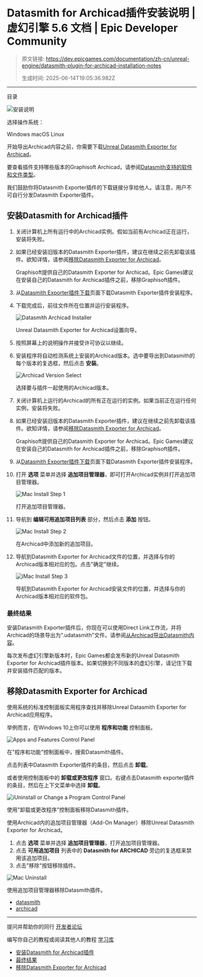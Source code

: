 # Datasmith for Archicad插件安装说明 | 虚幻引擎 5.6 文档 | Epic Developer Community

> 原文链接: https://dev.epicgames.com/documentation/zh-cn/unreal-engine/datasmith-plugin-for-archicad-installation-notes
> 
> 生成时间: 2025-06-14T19:05:36.982Z

---

目录

![安装说明](https://dev.epicgames.com/community/api/documentation/image/920c0918-d7e6-4410-b616-52b57a7265ea?resizing_type=fill&width=1920&height=335)

选择操作系统：

Windows macOS Linux

开始导出Archicad内容之前，你需要下载[Unreal Datasmith Exporter for Archicad](https://www.unrealengine.com/en-US/datasmith/plugins)。

要查看插件支持哪些版本的Graphisoft Archicad，请参阅[Datasmith支持的软件和文件类型](/documentation/zh-cn/unreal-engine/datasmith-supported-software-and-file-types)。

我们鼓励你将Datasmith Exporter插件的下载链接分享给他人。请注意，用户不可自行分发Datasmith Exporter插件。

## 安装Datasmith for Archicad插件

1.  关闭计算机上所有运行中的Archicad实例。假如当前有Archicad正在运行，安装将失败。
    
2.  如果已经安装旧版本的Datasmith Exporter插件，建议在继续之前先卸载该插件。欲知详情，请参阅[移除Datasmith Exporter for Archicad](/documentation/zh-cn/unreal-engine/datasmith-plugin-for-archicad-installation-notes#removingthedatasmithexporterforarchicad)。
    
    Graphisoft提供自己的Datasmith Exporter for Archicad。Epic Games建议在安装自己的Datasmith for Archicad插件之前，移除Graphisoft插件。
    
3.  从[Datasmith Exporter插件下载](https://www.unrealengine.com/en-US/datasmith/plugins)页面下载Datasmith Exporter插件安装程序。
    
4.  下载完成后，前往文件所在位置并运行安装程序。
    
    ![Datasmith Archicad Installer](https://d1iv7db44yhgxn.cloudfront.net/documentation/images/132f2888-f6ff-4739-a2fa-8470b69ae829/image_14.png)
    
    Unreal Datasmith Exporter for Archicad设置向导。
    
5.  按照屏幕上的说明操作并接受许可协议以继续。
    
6.  安装程序将自动检测系统上安装的Archicad版本。选中要导出到Datasmith的每个版本的复选框，然后点击 **安装**。
    
    ![Archicad Version Select](https://d1iv7db44yhgxn.cloudfront.net/documentation/images/8188fa98-a462-433e-9983-5ad801db0328/image_15.png)
    
    选择要与插件一起使用的Archicad版本。
    

1.  关闭计算机上运行的Archicad的所有正在运行的实例。如果当前正在运行任何实例，安装将失败。
    
2.  如果已经安装旧版本的Datasmith Exporter插件，建议在继续之前先卸载该插件。欲知详情，请参阅[移除Datasmith Exporter for Archicad](/documentation/zh-cn/unreal-engine/datasmith-plugin-for-archicad-installation-notes#removingthedatasmithexporterforarchicad)。
    
    Graphisoft提供自己的Datasmith Exporter for Archicad。Epic Games建议在安装自己的Datasmith for Archicad插件之前，移除Graphisoft插件。
    
3.  从[Datasmith Exporter插件下载](https://www.unrealengine.com/en-US/datasmith/plugins)页面下载Datasmith Exporter插件安装程序。
    
4.  打开 **选项** 菜单并选择 **追加项目管理器**，即可打开Archicad实例并打开追加项目管理器。
    
    ![Mac Install Step 1](https://d1iv7db44yhgxn.cloudfront.net/documentation/images/8e153ea4-bf12-4e11-acf9-86f868ef4a6b/mac-step-1.png)
    
    打开追加项目管理器。
    
5.  导航到 **编辑可用追加项目列表** 部分，然后点击 **添加** 按钮。
    
    ![Mac Install Step 2](https://d1iv7db44yhgxn.cloudfront.net/documentation/images/b8031cec-3bbd-44c6-8a01-3268b40b45aa/mac-step-2.png)
    
    在Archicad中添加新的追加项目。
    
6.  导航到Datasmith Exporter for Archicad文件的位置，并选择与你的Archicad版本相对应的包。点击"确定"继续。
    
    ![iMac Install Step 3](https://d1iv7db44yhgxn.cloudfront.net/documentation/images/72bf6bf4-7c5c-488f-81ab-0aaf153365f0/mac-step-3.png)
    
    导航到Datasmith Exporter for Archicad安装文件的位置，并选择与你的Archicad版本相对应的软件包。
    

### 最终结果

安装Datasmith Exporter插件后，你现在可以使用Direct Link工作流，并将Archicad的场景导出为".udatasmith"文件。请参阅[从Archicad导出Datasmith内容](/documentation/zh-cn/unreal-engine/exporting-datasmith-content-from-archicad-to-unreal-engine)。

每次发布虚幻引擎新版本时，Epic Games都会发布新的Unreal Datasmith Exporter for Archicad插件版本。如果切换到不同版本的虚幻引擎，请记住下载并安装插件匹配的版本。

## 移除Datasmith Exporter for Archicad

使用系统的标准控制面板实用程序查找并移除Unreal Datasmith Exporter for Archicad应用程序。

举例而言，在Windows 10上你可以使用 **程序和功能** 控制面板。

![Apps and Features Control Panel](https://d1iv7db44yhgxn.cloudfront.net/documentation/images/914fb375-f936-4056-a99c-533cc3bb6816/image_16.png)

在"程序和功能"控制面板中，搜索Datasmith插件。

点击列表中Datasmith Exporter插件的条目，然后点击 **卸载**。

或者使用控制面板中的 **卸载或更改程序** 窗口。右键点击Datasmith exporter插件的条目，然后在上下文菜单中选择 **卸载**。

![iUninstall or Change a Program Control Panel](https://d1iv7db44yhgxn.cloudfront.net/documentation/images/42e3f26f-4f4a-4188-9687-1e44cc177d9a/image_17.png)

使用"卸载或更改程序"控制面板移除Datasmith插件。

使用Archicad内的追加项目管理器（Add-On Manager）移除Unreal Datasmith Exporter for Archicad。

1.  点击 **选项** 菜单并选择 **追加项目管理器**，打开追加项目管理器。
2.  点击 **可用追加项目** 列表中的 **Datasmith for ARCHICAD** 旁边的复选框来禁用该追加项目。
3.  点击"移除"按钮移除插件。

![Mac Uninstall](https://d1iv7db44yhgxn.cloudfront.net/documentation/images/f1b1d13b-a134-439a-9ef3-83ba42a7192c/mac-uninstall.png)

使用追加项目管理器移除Datasmith插件。

-   [datasmith](https://dev.epicgames.com/community/search?query=datasmith)
-   [archicad](https://dev.epicgames.com/community/search?query=archicad)

* * *

提问并帮助你的同行 [开发者论坛](https://forums.unrealengine.com/categories?tag=unreal-engine)

编写你自己的教程或阅读其他人的教程 [学习库](https://dev.epicgames.com/community/unreal-engine/learning)

-   [安装Datasmith for Archicad插件](/documentation/zh-cn/unreal-engine/datasmith-plugin-for-archicad-installation-notes#%E5%AE%89%E8%A3%85datasmithforarchicad%E6%8F%92%E4%BB%B6)
-   [最终结果](/documentation/zh-cn/unreal-engine/datasmith-plugin-for-archicad-installation-notes#%E6%9C%80%E7%BB%88%E7%BB%93%E6%9E%9C)
-   [移除Datasmith Exporter for Archicad](/documentation/zh-cn/unreal-engine/datasmith-plugin-for-archicad-installation-notes#%E7%A7%BB%E9%99%A4datasmithexporterforarchicad)